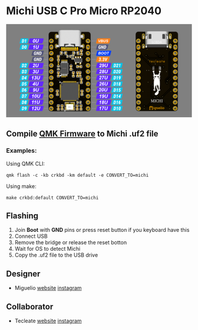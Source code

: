 # Michi USB C Pro Micro RP2040

![michi-pro-micro](https://github.com/ci-bus/michi/blob/master/pinout.jpeg)

## Compile [QMK Firmware](https://docs.qmk.fm/) to Michi .uf2 file 

### Examples:
Using QMK CLI:
```
qmk flash -c -kb crkbd -km default -e CONVERT_TO=michi
```
Using make:
```
make crkbd:default CONVERT_TO=michi
```

## Flashing

1. Join **Boot** with **GND** pins or press reset button if you keyboard have this
2. Connect USB
3. Remove the bridge or release the reset botton
4. Wait for OS to detect Michi
5. Copy the .uf2 file to the USB drive

## Designer

- Miguelio [website](https://miguelio.com/) [instagram](https://www.instagram.com/migueliokeyboards/)
  
## Collaborator

- Tecleate [website](https://tecleate.com/) [instagram](https://www.instagram.com/tecleate/)